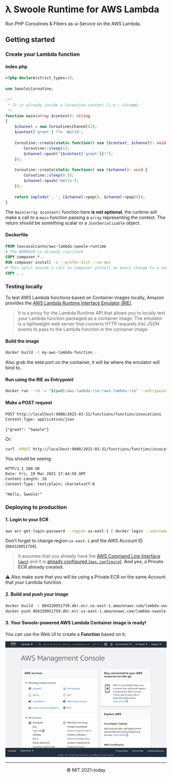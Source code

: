 # λ Swoole Runtime for AWS Lambda

Run PHP Coroutines & Fibers as-a-Service on the AWS Lambda.

## Getting started

### Create your Lambda function

#### index.php
```php
<?php declare(strict_types=1);

use Swoole\Coroutine;

/**
 * It is already inside a Coroutine context (i.e.: Co\run)
 */
function main(array $context): string
{
    $channel = new Coroutine\Channel(2);
    $context['greet'] ??= 'World';

    Coroutine::create(static function() use ($context, $channel): void {
        Coroutine::sleep(1);
        $channel->push("{$context['greet']}!");
    });

    Coroutine::create(static function() use ($channel): void {
        Coroutine::sleep(0.5);
        $channel->push('Hello');
    });

    return implode(', ', [$channel->pop(), $channel->pop()]);
}
```
The `main(array $context)` function here **is not optional**, the runtime will make a call to a `main` function passing a `array` representing the context.
The return should be something scalar or a `JsonSerializable` object.

#### Dockerfile
```Dockerfile
FROM leocavalcante/aws-lambda-swoole-runtime
# The WORKDIR is already /var/task
COPY composer.* .
RUN composer install -o --prefer-dist --no-dev
# This split avoids a call to composer install on every change to a source-code file
COPY . .
```

### Testing locally

To test AWS Lambda functions based on Container images locally, Amazon provides the [AWS Lambda Runtime Interface Emulator (RIE)](https://docs.aws.amazon.com/lambda/latest/dg/images-test.html).

> It is a proxy for the Lambda Runtime API that allows you to locally test your Lambda function packaged as a container image. The emulator is a lightweight web server that converts HTTP requests into JSON events to pass to the Lambda function in the container image.

#### Build the image
```bash
docker build -t my-aws-lambda-function .
```
Also grab the `8080` port on the container, it will be where the emulator will bind to.

#### Run using the RIE as Entrypoint
```bash
docker run --rm -v "$(pwd)/aws-lambda-rie:/aws-lambda-rie" --entrypoint /aws-lambda-rie -p 9000:8080 my-aws-lambda-function
```

#### Make a POST request
```http request
POST http://localhost:9000/2015-03-31/functions/function/invocations
Content-Type: application/json

{"greet": "Swoole"}
```

Or:
```bash
curl -XPOST http://localhost:9000/2015-03-31/functions/function/invocations -d '{"greet": "Swoole"}'
```

You should be seeing:

```http reponse
HTTP/1.1 200 OK
Date: Fri, 19 Mar 2021 17:44:58 GMT
Content-Length: 16
Content-Type: text/plain; charset=utf-8

"Hello, Swoole!"
```

### Deploying to production

#### 1. Login to your ECR
```bash
aws ecr get-login-password --region us-east-1 | docker login --username AWS --password-stdin 884320951759.dkr.ecr.us-east-1.amazonaws.com
```
Don't forget to change region `us-east-1` and the AWS Account ID (`884320951759`).

> It assumes that you already have the [AWS Command Line Interface (`aws`)](https://aws.amazon.com/cli/) and it is [already configured (`aws configure`)](https://docs.aws.amazon.com/cli/latest/userguide/cli-configure-quickstart.html). **And yes, a Private ECR already created.**

⚠️ Also make sure that you will be using a Private ECR on the same Account that your Lambda function.

#### 2. Build and push your image
```bash
docker build -t 884320951759.dkr.ecr.us-east-1.amazonaws.com/lambda-swoole-runtime-example .
docker push 884320951759.dkr.ecr.us-east-1.amazonaws.com/lambda-swoole-runtime-example
```

#### 3. Your Swoole-powered AWS Lambda Container image is ready!

You can use the Web UI to create a **Function** based on it:

![Create function screenshot](create-function-screenshot.gif)

---

<center>&copy; MIT 2021-today</center>
